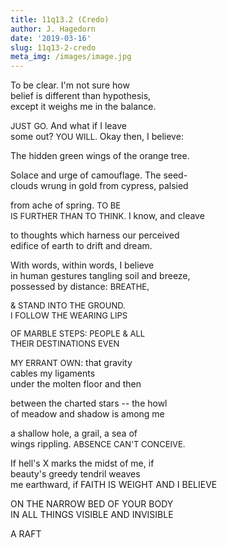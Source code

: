 ```yaml
---
title: 11q13.2 (Credo)
author: J. Hagedorn
date: '2019-03-16'
slug: 11q13-2-credo
meta_img: /images/image.jpg
---
```


To be clear.  I'm not sure how  
belief is different than hypothesis,  
except it weighs me in the balance.  

<font size="2">JUST GO.</font>  And what if I leave  
some out?  <font size="2">YOU WILL.</font>  Okay then, I believe:  

The hidden green wings of the orange tree.  

Solace and urge of camouflage.  The seed-  
clouds wrung in gold from cypress, palsied  

from ache of spring.  <font size="2">TO BE  
IS FURTHER THAN TO THINK.</font>  I know, and cleave  

to thoughts which harness our perceived  
edifice of earth to drift and dream.   

With words, within words, I believe  
in human gestures tangling soil and breeze,  
possessed by distance:  <font size="2">BREATHE,  

& STAND INTO THE GROUND.  
I FOLLOW THE WEARING LIPS  

OF MARBLE STEPS: PEOPLE & ALL  
THEIR DESTINATIONS EVEN  

MY ERRANT OWN</font>: that gravity  
cables my ligaments  
under the molten floor and then  

between the charted stars -- the howl  
of meadow and shadow is among me  

a shallow hole, a grail, a sea of  
wings rippling.  <font size="2">ABSENCE CAN'T CONCEIVE.</font>  

If hell's X marks the midst of me, if  
beauty's greedy tendril weaves  
me earthward, if FAITH IS WEIGHT AND I BELIEVE  

ON THE NARROW BED OF YOUR BODY  
IN ALL THINGS VISIBLE AND INVISIBLE  

A RAFT  


